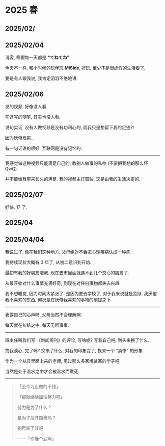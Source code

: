 # 2025 春

## 2025/02/

## 2025/02/04

请客, 寒假每一天都是 **"てねてね"**

今天不一样, 和小时候的玩伴玩 **MiSide**, 好玩, 至少不是很虚假的生活着了.

要是有人跟我说, 我肯定滔滔不绝地讲.

## 2025/02/06

发的视频, 好像没人看.

在这写的随笔, 其实也没人看.

说句实话, 没有人做视频是没有功利心的, 而我只是想留下我的足迹?!

因为厌倦现实...

有一句话讲的很好, 互联网是没有记忆的.

---

我感觉做这种视频只能满足自己的, 教别人做事的私欲 (不要把我想的那么坏QwQ).

并不能给我带来长久的满足. 我的视频主打孤独, 这是由我的生活决定的.

## 2025/02/07

好快, 17 了.

## 2025/04

## 2025/04/04

我说过了, 像在我们这种地方, 父母绝对不会把心理疾病认成一种病.

我持续现状大概有 3 年了, 从初二意识到开始.

最初有我的好朋友陪我, 现在去市里面就遇不到几个交心的朋友了.

从最开始对什么事情充满好奇, 到现在对任何事物都失去兴趣.

我不想睡觉, 因为时间太紧张了. 是因为要去学校了, 对于我来说就是监狱. 我厌倦我不喜欢的东西, 何况是在厌倦我喜欢的事物的前提之下.

---

表露自己的心声吗, 父母当然不会理解啊.

每天就在纠结之中, 每天无所事事.

---

班主任叫我们写 《新闻周刊》的评论, 写啥呢? 写我自己吧, 到头来换了什么.

找我谈心, 完了吗? 换来了什么, 对我的印象变了, 换来一个 "卖惨" 的形象.

作为一个从县里面上来的老师, 见过那么多家境贫寒的学子吧.

当然是处于温水之中才会被温水而煮死.

---

> 「至今为止做的不错」
>
> 「那就继续加油努力吧」
>
> 努力是为了什么？
>
> 是为了拉开距离吗？
>
> 别再装了好吧
>
> ——「你懂个屁啊」

